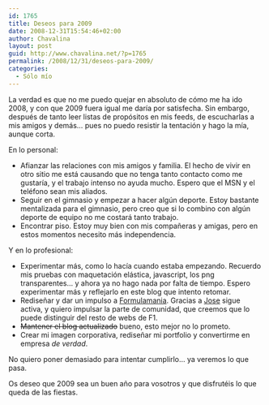 ```yaml
---
id: 1765
title: Deseos para 2009
date: 2008-12-31T15:54:46+02:00
author: Chavalina
layout: post
guid: http://www.chavalina.net/?p=1765
permalink: /2008/12/31/deseos-para-2009/
categories:
  - Sólo mío
---
```

La verdad es que no me puedo quejar en absoluto de cómo me ha ido 2008, y con que 2009 fuera igual me daría por satisfecha. Sin embargo, después de tanto leer listas de propósitos en mis feeds, de escucharlas a mis amigos y demás… pues no puedo resistir la tentación y hago la mía, aunque corta.

En lo personal:

  * Afianzar las relaciones con mis amigos y familia. El hecho de vivir en otro sitio me está causando que no tenga tanto contacto como me gustaría, y el trabajo intenso no ayuda mucho. Espero que el MSN y el teléfono sean mis aliados.
  * Seguir en el gimnasio y empezar a hacer algún deporte. Estoy bastante mentalizada para el gimnasio, pero creo que si lo combino con algún deporte de equipo no me costará tanto trabajo.
  * Encontrar piso. Estoy muy bien con mis compañeras y amigas, pero en estos momentos necesito más independencia.

Y en lo profesional:

  * Experimentar más, como lo hacía cuando estaba empezando. Recuerdo mis pruebas con maquetación elástica, javascript, los png transparentes… y ahora ya no hago nada por falta de tiempo. Espero experimentar más y reflejarlo en este blog que intento retomar.
  * Rediseñar y dar un impulso a [Formulamania](http://formulamania.com/). Gracias a [Jose](http://blogdeljose.blogspot.com/) sigue activa, y quiero impulsar la parte de comunidad, que creemos que lo puede distinguir del resto de webs de F1.
  * <span style="text-decoration: line-through;">Mantener el blog actualizado</span> bueno, esto mejor no lo prometo.
  * Crear mi imagen corporativa, rediseñar mi portfolio y convertirme en empresa _de verdad_.

No quiero poner demasiado para intentar cumplirlo… ya veremos lo que pasa.

Os deseo que 2009 sea un buen año para vosotros y que disfrutéis lo que queda de las fiestas.